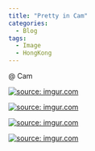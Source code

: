 ```yaml
---
title: "Pretty in Cam"
categories:
  - Blog
tags:
  - Image
  - HongKong
---
```


@ Cam

<a href="https://imgur.com/S9FrEJl"><img src="https://i.imgur.com/S9FrEJl.jpg" title="source: imgur.com" /></a>

<a href="https://imgur.com/QsV15cc"><img src="https://i.imgur.com/QsV15cc.jpg" title="source: imgur.com" /></a>

<a href="https://imgur.com/vQqEREl"><img src="https://i.imgur.com/vQqEREl.jpg" title="source: imgur.com" /></a>

<a href="https://imgur.com/nHDkcD9"><img src="https://i.imgur.com/nHDkcD9.jpg" title="source: imgur.com" /></a>

<script src="https://utteranc.es/client.js"
        repo="serendipityinlife/serendipityinlife.github.io"
        issue-term="pathname"
        theme="github-light"
        crossorigin="anonymous"
        async>
</script>
